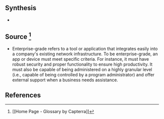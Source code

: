 ## Synthesis
- 
## Source [^1]
- Enterprise-grade refers to a tool or application that integrates easily into a company's existing network infrastructure. To be enterprise-grade, an app or device must meet specific criteria. For instance, it must have robust security and proper functionality to ensure high productivity. It must also be capable of being administered on a highly granular level (i.e., capable of being controlled by a program administrator) and offer external support when a business needs assistance.
## References

[^1]: [[Home Page - Glossary by Capterra]]